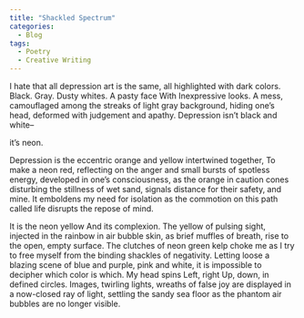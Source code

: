 ```yaml
---
title: "Shackled Spectrum"
categories:
  - Blog
tags:
  - Poetry
  - Creative Writing
---
```


I hate that all depression art is the same,
all highlighted with dark colors.
Black.
Gray.
Dusty whites.
A pasty face
With
Inexpressive looks.
A mess, camouflaged among the streaks of light gray
background,
hiding one’s head, 
deformed with judgement
and apathy. 
Depression isn’t black and white–

it’s neon. 

Depression is
the eccentric orange
and yellow intertwined together, 
To make a neon red, 
reflecting on the anger 
and small bursts of 
spotless energy,
developed in one’s consciousness,
as the orange in caution cones
disturbing the stillness of wet sand,
signals distance
for their safety,
and mine.
It emboldens my need for 
isolation 
as the commotion on this path called life
disrupts the repose of mind.

It is the neon yellow
And its complexion.
The yellow of pulsing sight, injected in
the rainbow in air bubble skin,
as brief muffles of breath,
rise to the open, empty surface.
The clutches of neon green kelp 
choke me as I try to free myself
from the binding shackles of negativity.
Letting loose a blazing scene of 
blue and purple,
pink and white,
it is impossible to decipher 
which color is which.
My head spins 
Left, right
Up, down,
in defined circles.
Images,
twirling lights,
wreaths of false joy are displayed
in a now-closed ray of light,
settling the sandy sea floor
as the phantom air bubbles
are no longer visible.
